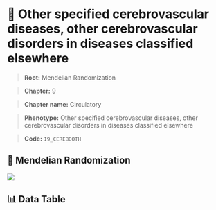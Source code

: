 # 🧪 Other specified cerebrovascular diseases, other cerebrovascular disorders in diseases classified elsewhere

> **Root:** Mendelian Randomization

> **Chapter:** 9  

> **Chapter name:** Circulatory

> **Phenotype:** Other specified cerebrovascular diseases, other cerebrovascular disorders in diseases classified elsewhere  

> **Code:** `I9_CEREBDOTH`

## 🧬 Mendelian Randomization  

<img src="/MR/Figures/Forward/I9_CEREBDOTH.png"/>

## 📊 Data Table

<CsvTableMRF src="/MR_Data/Forward/I9_CEREBDOTH.csv"/>
